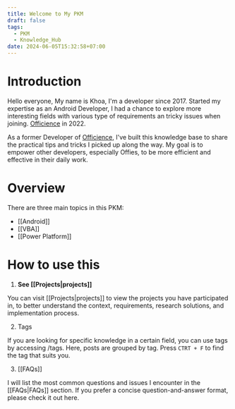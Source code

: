 ```yaml
---
title: Welcome to My PKM
draft: false
tags:
  - PKM
  - Knowledge_Hub
date: 2024-06-05T15:32:58+07:00
---
```

# Introduction

Hello everyone,
My name is Khoa, I'm a developer since 2017. Started my expertise as an Android Developer, I had a chance to explore more interesting fields with various type of requirements an tricky issues when joining. [Officience](https://officience.com/) in 2022. 

As a former Developer of [Officience](https://officience.com/), I've built this knowledge base to share the practical tips and tricks I picked up along the way. My goal is to empower other developers, especially Offies, to be more efficient and effective in their daily work.

# Overview
There are three main topics in this PKM: 
- [[Android]] 
- [[VBA]] 
- [[Power Platform]]

# How to use this 
1. **See [[Projects|projects]]**

You can visit [[Projects|projects]] to view the projects you have participated in, to better understand the context, requirements, research solutions, and implementation process.

2. Tags

If you are looking for specific knowledge in a certain field, you can use tags by accessing /tags. Here, posts are grouped by tag. Press `CTRT + F` to find the tag that suits you.

3. [[FAQs]]

I will list the most common questions and issues I encounter in the [[FAQs|FAQs]] section. If you prefer a concise question-and-answer format, please check it out here.